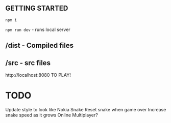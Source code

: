 ## GETTING STARTED ##

`npm i`

`npm run dev` - runs local server

## /dist - Compiled files  ##
## /src - src files ##

http://localhost:8080 TO PLAY!


# TODO
Update style to look like Nokia Snake
Reset snake when game over
Increase snake speed as it grows
Online Multiplayer?
